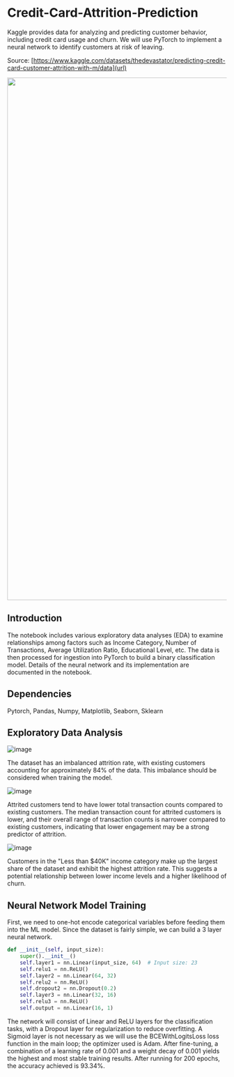 # Credit-Card-Attrition-Prediction

Kaggle provides data for analyzing and predicting customer behavior, including credit card usage and churn. We will use PyTorch to implement a neural network to identify customers at risk of leaving.

Source: [https://www.kaggle.com/datasets/thedevastator/predicting-credit-card-customer-attrition-with-m/data](url)

<img width="1200" src="https://nairametrics.com/wp-content/uploads/2023/10/Credit-cards-e1698396514274.png">

## Introduction

The notebook includes various exploratory data analyses (EDA) to examine relationships among factors such as Income Category, Number of Transactions, Average Utilization Ratio, Educational Level, etc. The data is then processed for ingestion into PyTorch to build a binary classification model. Details of the neural network and its implementation are documented in the notebook.

## Dependencies

Pytorch, Pandas, Numpy, Matplotlib, Seaborn, Sklearn

## Exploratory Data Analysis

![image](https://github.com/user-attachments/assets/d521f9a0-3a49-4eb3-a2b4-e31d63642551)

The dataset has an imbalanced attrition rate, with existing customers accounting for approximately 84% of the data. This imbalance should be considered when training the model. <p>
![image](https://github.com/user-attachments/assets/171002df-8236-4e53-8747-29f9efb320e1) <p>
Attrited customers tend to have lower total transaction counts compared to existing customers. The median transaction count for attrited customers is lower, and their overall range of transaction counts is narrower compared to existing customers, indicating that lower engagement may be a strong predictor of attrition. <p>

![image](https://github.com/user-attachments/assets/25f6d710-e77b-4e5b-a39f-8bf47686bc5d) <p>
Customers in the "Less than $40K" income category make up the largest share of the dataset and exhibit the highest attrition rate. This suggests a potential relationship between lower income levels and a higher likelihood of churn.

## Neural Network Model Training

First, we need to one-hot encode categorical variables before feeding them into the ML model. Since the dataset is fairly simple, we can build a 3 layer neural network. <p>
```python  
def __init__(self, input_size):  
    super().__init__()
    self.layer1 = nn.Linear(input_size, 64)  # Input size: 23  
    self.relu1 = nn.ReLU()
    self.layer2 = nn.Linear(64, 32)
    self.relu2 = nn.ReLU()
    self.dropout2 = nn.Dropout(0.2)
    self.layer3 = nn.Linear(32, 16)
    self.relu3 = nn.ReLU()
    self.output = nn.Linear(16, 1)
```  

The network will consist of Linear and ReLU layers for the classification tasks, with a Dropout layer for regularization to reduce overfitting. A Sigmoid layer is not necessary as we will use the BCEWithLogitsLoss loss function in the main loop; the optimizer used is Adam. After fine-tuning, a combination of a learning rate of 0.001 and a weight decay of 0.001 yields the highest and most stable training results. After running for 200 epochs, the accuracy achieved is 93.34%.


